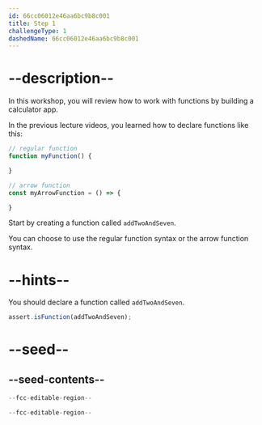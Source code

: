 ```yaml
---
id: 66cc06012e46aa6bc9b8c001
title: Step 1
challengeType: 1
dashedName: 66cc06012e46aa6bc9b8c001
---
```


# --description--

In this workshop, you will review how to work with functions by building a calculator app. 

In the previous lecture videos, you learned how to declare functions like this:

```js
// regular function
function myFunction() {

}

// arrow function
const myArrowFunction = () => {

}
```

Start by creating a function called `addTwoAndSeven`.

You can choose to use the regular function syntax or the arrow function syntax.

# --hints--

You should declare a function called `addTwoAndSeven`.

```js
assert.isFunction(addTwoAndSeven);
```

# --seed--

## --seed-contents--

```js
--fcc-editable-region--

--fcc-editable-region--
```
